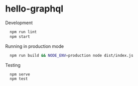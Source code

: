 # hello-graphql

Development

```bash
  npm run lint
  npm start
```

Running in production mode

```bash
  npm run build && NODE_ENV=production node dist/index.js
```

Testing

```bash
  npm serve
  npm test
```

